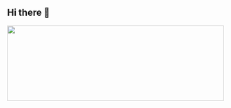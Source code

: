 ## Hi there 👋

<img src="https://user-images.githubusercontent.com/2935039/190525892-b59cd974-b99c-488b-a970-e164613a9ff5.png" width="100%" height="175px"/>



<!--
![splash-image](https://user-images.githubusercontent.com/2935039/190525437-3ac59a7c-649f-4354-98ed-375f7f49a755.jpg)
**Here are some ideas to get you started:**

🙋‍♀️ A short introduction - what is your organization all about?
🌈 Contribution guidelines - how can the community get involved?
👩‍💻 Useful resources - where can the community find your docs? Is there anything else the community should know?
🍿 Fun facts - what does your team eat for breakfast?
🧙 Remember, you can do mighty things with the power of [Markdown](https://docs.github.com/github/writing-on-github/getting-started-with-writing-and-formatting-on-github/basic-writing-and-formatting-syntax)
-->
